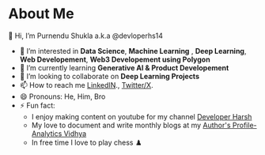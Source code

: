 # About Me

 👋 Hi, I’m Purnendu Shukla a.k.a @devloperhs14
- 👀 I’m interested in **Data Science**, **Machine Learning** , **Deep Learning**, **Web Developement**, **Web3 Developement using Polygon**
- 🌱 I’m currently learning **Generative AI & Product Developement**
- 💞️ I’m looking to collaborate on **Deep Learning Projects**
- 📫 How to reach me [LinkedIN](https://pages.github.com/](https://www.linkedin.com/in/devloperhs/)https://www.linkedin.com/in/devloperhs/)., [Twitter/X](https://twitter.com/devloper_hs).
- 😄 Pronouns: He, Him, Bro
- ⚡ Fun fact:
  * I enjoy making content on youtube for my channel [Developer Harsh](https://www.youtube.com/@devloper_h)
  * My love to document and write monthly blogs at my [Author's Profile- Analytics Vidhya](https://www.analyticsvidhya.com/blog/author/harsh1092/)
  * In free time I love to play chess ♟️
